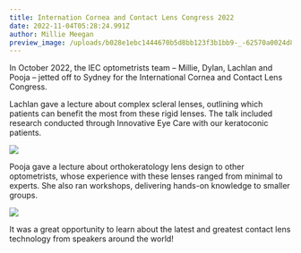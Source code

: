 ```yaml
---
title: Internation Cornea and Contact Lens Congress 2022
date: 2022-11-04T05:28:24.991Z
author: Millie Meegan
preview_image: /uploads/b028e1ebc1444670b5d8bb123f3b1bb9-_-62570a0024d85d201e6e2cd67ccae640-copy.jpg
---
```

In October 2022, the IEC optometrists team – Millie, Dylan, Lachlan and Pooja – jetted off to Sydney for the International Cornea and Contact Lens Congress.

Lachlan gave a lecture about complex scleral lenses, outlining which patients can benefit the most from these rigid lenses. The talk included research conducted through Innovative Eye Care with our keratoconic patients.

![](/uploads/1.jpeg)

Pooja gave a lecture about orthokeratology lens design to other optometrists, whose experience with these lenses ranged from minimal to experts. She also ran workshops, delivering hands-on knowledge to smaller groups.

![](/uploads/2.jpeg)

It was a great opportunity to learn about the latest and greatest contact lens technology from speakers around the world!